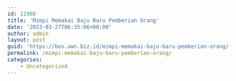 ```yaml
---
id: 11968
title: 'Mimpi Memakai Baju Baru Pemberian Orang'
date: '2023-03-27T06:35:06+00:00'
author: admin
layout: post
guid: 'https://bos.awn.biz.id/mimpi-memakai-baju-baru-pemberian-orang/'
permalink: /mimpi-memakai-baju-baru-pemberian-orang/
categories:
    - Uncategorized
---
```


